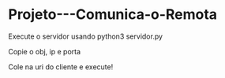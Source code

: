# Projeto---Comunica-o-Remota
Execute o servidor usando python3 servidor.py   



Copie o obj, ip e porta 



Cole na uri do cliente e execute!
